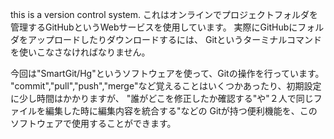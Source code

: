 this is a version control system.
これはオンラインでプロジェクトフォルダを管理するGitHubというWebサービスを使用しています。
実際にGitHubにフォルダをアップロードしたりダウンロードするには、
Gitというターミナルコマンドを使いこなさなければなりません。

今回は"SmartGit/Hg"というソフトウェアを使って、Gitの操作を行っています。
"commit","pull","push","merge"など覚えることはいくつかあったり、初期設定に少し時間はかかりますが、
"誰がどこを修正したか確認する"や"２人で同じファイルを編集した時に編集内容を統合する"などの
Gitが持つ便利機能を、このソフトウェアで使用することができます。
